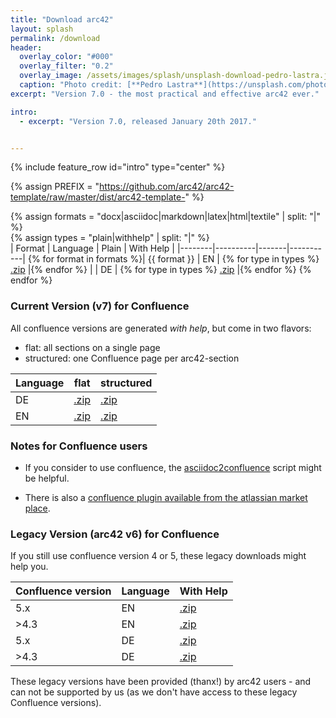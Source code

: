 ```yaml
---
title: "Download arc42"
layout: splash
permalink: /download
header:
  overlay_color: "#000"
  overlay_filter: "0.2"
  overlay_image: /assets/images/splash/unsplash-download-pedro-lastra.jpg
  caption: "Photo credit: [**Pedro Lastra**](https://unsplash.com/photos/5g8dJvtYRYA/)"
excerpt: "Version 7.0 - the most practical and effective arc42 ever."

intro:
  - excerpt: "Version 7.0, released January 20th 2017."


---
```


{% include feature_row id="intro" type="center" %}

{% assign PREFIX = "https://github.com/arc42/arc42-template/raw/master/dist/arc42-template-" %}

{% assign formats = "docx|asciidoc|markdown|latex|html|textile" | split: "|"  %}  
{% assign types = "plain|withhelp" | split: "|"  %}  
| Format | Language | Plain | With Help |
|--------|----------|-------|-----------|
{% for format in formats %}| {{ format }} | EN | {% for type in types %} [.zip]({{PREFIX}}EN-{{type}}-{{format}}.zip) |{% endfor %}
|  | DE | {% for type in types %} [.zip]({{PREFIX}}DE-{{type}}-{{format}}.zip) |{% endfor %}
{% endfor %}

### Current Version (v7) for Confluence
All confluence versions are generated _with help_, but come in
two flavors:


* flat: all sections on a single page
* structured: one Confluence page per arc42-section



| Language | flat | structured |
|----------|------|------------|
| DE | [.zip]({{PREFIX}}DE-withhelp-confluenceFlat.zip) | [.zip]({{PREFIX}}DE-withhelp-confluenceStructured.zip) |
| EN | [.zip]({{PREFIX}}EN-withhelp-confluenceFlat.zip) | [.zip]({{URL_PREFIX}}EN-withhelp-confluenceStructured.zip) |


### Notes for Confluence users

* If you consider to use confluence, the [asciidoc2confluence](https://github.com/rdmueller/asciidoc2confluence) script might be helpful.

* There is also a [confluence plugin available from the atlassian market place](https://marketplace.atlassian.com/plugins/com.networkedassets.plugins.space-blueprint/server/overview).


### Legacy Version (arc42 v6) for Confluence  

If you still use confluence version 4 or 5, these legacy downloads might help you.

| Confluence version | Language  | With Help |
|--------|-----------|-----------|
|5.x | EN |  [.zip](https://www.dropbox.com/s/yvlkkozpt36rovr/templateEN-V6-confluence-53.xml.zip?dl=0)|
|>4.3 | EN | [.zip](https://www.dropbox.com/s/9ss7s1h24ikyx5d/templateEN-V6-confluence-43.xml.zip?dl=0)|
|5.x | DE | [.zip](https://www.dropbox.com/s/phz6fgdas2p320a/templateDE-V6-confluence-53.xml.zip?dl=0)|
|>4.3 | DE | [.zip](https://www.dropbox.com/s/x7n456bw8i8dl97/templateDE-V6-confluence-43.xml.zip?dl=0) |

These legacy versions have been provided (thanx!) by arc42 users - and can
not be supported by us (as we don't have access to these legacy Confluence versions).
